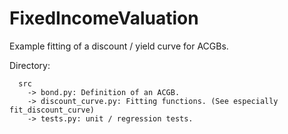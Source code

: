 # FixedIncomeValuation

Example fitting of a discount / yield curve for ACGBs.

Directory:
```
  src
    -> bond.py: Definition of an ACGB.
    -> discount_curve.py: Fitting functions. (See especially fit_discount_curve)
    -> tests.py: unit / regression tests.
```
